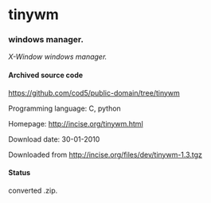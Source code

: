 # tinywm #

### windows manager. ###

*X-Window windows manager.*

#### Archived source code ####
https://github.com/cod5/public-domain/tree/tinywm

Programming language: C, python

Homepage: http://incise.org/tinywm.html 

Download date: 30-01-2010

Downloaded from http://incise.org/files/dev/tinywm-1.3.tgz

#### Status ####
converted .zip.

